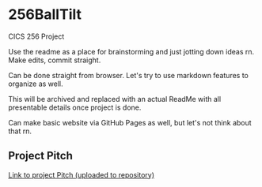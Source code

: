 # 256BallTilt
CICS 256 Project


Use the readme as a place for brainstorming and just jotting down ideas rn. Make edits, commit straight. 

Can be done straight from browser. Let's try to use markdown features to organize as well. 

This will be archived and replaced with an actual ReadMe with all presentable details once project is done. 

Can make basic website via GitHub Pages as well, but let's not think about that rn. 

## Project Pitch

<a href="https://github.com/suobset/256BallTilt/blob/main/assets/CICS156%20Final%20Project%20Presentation.pdf">Link to project Pitch (uploaded to repository)</a>